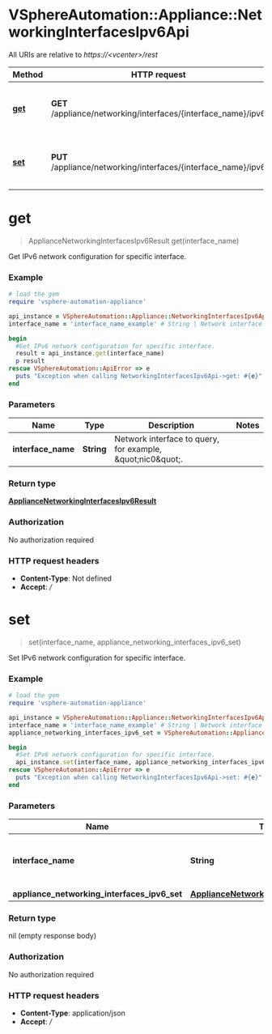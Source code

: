 # VSphereAutomation::Appliance::NetworkingInterfacesIpv6Api

All URIs are relative to *https://&lt;vcenter&gt;/rest*

Method | HTTP request | Description
------------- | ------------- | -------------
[**get**](NetworkingInterfacesIpv6Api.md#get) | **GET** /appliance/networking/interfaces/{interface_name}/ipv6 | Get IPv6 network configuration for specific interface.
[**set**](NetworkingInterfacesIpv6Api.md#set) | **PUT** /appliance/networking/interfaces/{interface_name}/ipv6 | Set IPv6 network configuration for specific interface.


# **get**
> ApplianceNetworkingInterfacesIpv6Result get(interface_name)

Get IPv6 network configuration for specific interface.

### Example
```ruby
# load the gem
require 'vsphere-automation-appliance'

api_instance = VSphereAutomation::Appliance::NetworkingInterfacesIpv6Api.new
interface_name = 'interface_name_example' # String | Network interface to query, for example, \"nic0\".

begin
  #Get IPv6 network configuration for specific interface.
  result = api_instance.get(interface_name)
  p result
rescue VSphereAutomation::ApiError => e
  puts "Exception when calling NetworkingInterfacesIpv6Api->get: #{e}"
end
```

### Parameters

Name | Type | Description  | Notes
------------- | ------------- | ------------- | -------------
 **interface_name** | **String**| Network interface to query, for example, \&quot;nic0\&quot;. | 

### Return type

[**ApplianceNetworkingInterfacesIpv6Result**](ApplianceNetworkingInterfacesIpv6Result.md)

### Authorization

No authorization required

### HTTP request headers

 - **Content-Type**: Not defined
 - **Accept**: */*



# **set**
> set(interface_name, appliance_networking_interfaces_ipv6_set)

Set IPv6 network configuration for specific interface.

### Example
```ruby
# load the gem
require 'vsphere-automation-appliance'

api_instance = VSphereAutomation::Appliance::NetworkingInterfacesIpv6Api.new
interface_name = 'interface_name_example' # String | Network interface to update, for example, \"nic0\".
appliance_networking_interfaces_ipv6_set = VSphereAutomation::ApplianceNetworkingInterfacesIpv6Set.new # ApplianceNetworkingInterfacesIpv6Set | 

begin
  #Set IPv6 network configuration for specific interface.
  api_instance.set(interface_name, appliance_networking_interfaces_ipv6_set)
rescue VSphereAutomation::ApiError => e
  puts "Exception when calling NetworkingInterfacesIpv6Api->set: #{e}"
end
```

### Parameters

Name | Type | Description  | Notes
------------- | ------------- | ------------- | -------------
 **interface_name** | **String**| Network interface to update, for example, \&quot;nic0\&quot;. | 
 **appliance_networking_interfaces_ipv6_set** | [**ApplianceNetworkingInterfacesIpv6Set**](ApplianceNetworkingInterfacesIpv6Set.md)|  | 

### Return type

nil (empty response body)

### Authorization

No authorization required

### HTTP request headers

 - **Content-Type**: application/json
 - **Accept**: */*




